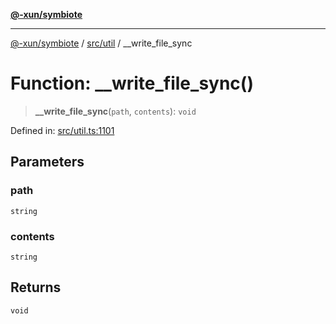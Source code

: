 [**@-xun/symbiote**](../../../README.md)

***

[@-xun/symbiote](../../../README.md) / [src/util](../README.md) / \_\_write\_file\_sync

# Function: \_\_write\_file\_sync()

> **\_\_write\_file\_sync**(`path`, `contents`): `void`

Defined in: [src/util.ts:1101](https://github.com/Xunnamius/symbiote/blob/450f56aebb4b9ee6be666259169f3898916253ca/src/util.ts#L1101)

## Parameters

### path

`string`

### contents

`string`

## Returns

`void`

